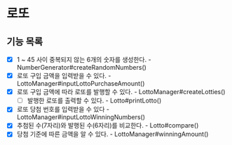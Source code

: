 # 로또

## 기능 목록
- [X] 1 ~ 45 사이 중복되지 않는 6개의 숫자를 생성한다. - NumberGenerator#createRandomNumbers()
- [X] 로또 구입 금액을 입력받을 수 있다. - LottoManager#inputLottoPurchaseAmount()
- [X] 로또 구입 금액에 따라 로또를 발행할 수 있다. - LottoManager#createLotties()
  - [ ] 발행한 로또를 출력할 수 있다. - Lotto#printLotto()
- [X] 로또 당첨 번호를 입력받을 수 있다 - LottoManager#inputLottoWinningNumbers()
- [X] 추첨된 수(7자리)와 발행된 수(6자리)를 비교한다. - Lotto#compare()
- [X] 당첨 기준에 따른 금액을 알 수 있다. - LottoManager#winningAmount()
